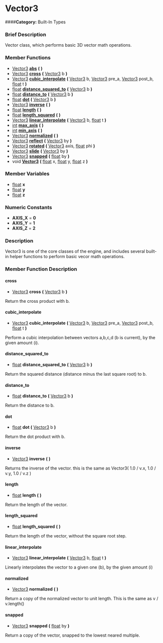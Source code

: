 #  Vector3  
####**Category:** Built-In Types

###  Brief Description  
Vector class, which performs basic 3D vector math operations.

###  Member Functions 
  * [Vector3](class_vector3)  **[abs](#abs)**  **(** **)**
  * [Vector3](class_vector3)  **[cross](#cross)**  **(** [Vector3](class_vector3) b  **)**
  * [Vector3](class_vector3)  **[cubic&#95;interpolate](#cubic_interpolate)**  **(** [Vector3](class_vector3) b, [Vector3](class_vector3) pre_a, [Vector3](class_vector3) post_b, [float](class_float) t  **)**
  * [float](class_float)  **[distance&#95;squared&#95;to](#distance_squared_to)**  **(** [Vector3](class_vector3) b  **)**
  * [float](class_float)  **[distance&#95;to](#distance_to)**  **(** [Vector3](class_vector3) b  **)**
  * [float](class_float)  **[dot](#dot)**  **(** [Vector3](class_vector3) b  **)**
  * [Vector3](class_vector3)  **[inverse](#inverse)**  **(** **)**
  * [float](class_float)  **[length](#length)**  **(** **)**
  * [float](class_float)  **[length&#95;squared](#length_squared)**  **(** **)**
  * [Vector3](class_vector3)  **[linear&#95;interpolate](#linear_interpolate)**  **(** [Vector3](class_vector3) b, [float](class_float) t  **)**
  * [int](class_int)  **[max&#95;axis](#max_axis)**  **(** **)**
  * [int](class_int)  **[min&#95;axis](#min_axis)**  **(** **)**
  * [Vector3](class_vector3)  **[normalized](#normalized)**  **(** **)**
  * [Vector3](class_vector3)  **[reflect](#reflect)**  **(** [Vector3](class_vector3) by  **)**
  * [Vector3](class_vector3)  **[rotated](#rotated)**  **(** [Vector3](class_vector3) axis, [float](class_float) phi  **)**
  * [Vector3](class_vector3)  **[slide](#slide)**  **(** [Vector3](class_vector3) by  **)**
  * [Vector3](class_vector3)  **[snapped](#snapped)**  **(** [float](class_float) by  **)**
  * void  **[Vector3](#Vector3)**  **(** [float](class_float) x, [float](class_float) y, [float](class_float) z  **)**

###  Member Variables  
  * [float](class_float) **x**
  * [float](class_float) **y**
  * [float](class_float) **z**

###  Numeric Constants  
  * **AXIS_X** = **0**
  * **AXIS_Y** = **1**
  * **AXIS_Z** = **2**

###  Description  
Vector3 is one of the core classes of the engine, and includes several built-in helper functions to perform basic vecor math operations.

###  Member Function Description  

#### <a name="cross">cross</a>
  * [Vector3](class_vector3)  **cross**  **(** [Vector3](class_vector3) b  **)**

Return the cross product with b.

#### <a name="cubic_interpolate">cubic_interpolate</a>
  * [Vector3](class_vector3)  **cubic&#95;interpolate**  **(** [Vector3](class_vector3) b, [Vector3](class_vector3) pre_a, [Vector3](class_vector3) post_b, [float](class_float) t  **)**

Perform a cubic interpolation between vectors a,b,c,d (b is current), by the given amount (i).

#### <a name="distance_squared_to">distance_squared_to</a>
  * [float](class_float)  **distance&#95;squared&#95;to**  **(** [Vector3](class_vector3) b  **)**

Return the squared distance (distance minus the last square root) to b.

#### <a name="distance_to">distance_to</a>
  * [float](class_float)  **distance&#95;to**  **(** [Vector3](class_vector3) b  **)**

Return the distance to b.

#### <a name="dot">dot</a>
  * [float](class_float)  **dot**  **(** [Vector3](class_vector3) b  **)**

Return the dot product with b.

#### <a name="inverse">inverse</a>
  * [Vector3](class_vector3)  **inverse**  **(** **)**

Returns the inverse of the vector. this is the same as Vector3( 1.0 / v.x, 1.0 / v.y, 1.0 / v.z )

#### <a name="length">length</a>
  * [float](class_float)  **length**  **(** **)**

Return the length of the vector.

#### <a name="length_squared">length_squared</a>
  * [float](class_float)  **length&#95;squared**  **(** **)**

Return the length of the vector, without the square root step.

#### <a name="linear_interpolate">linear_interpolate</a>
  * [Vector3](class_vector3)  **linear&#95;interpolate**  **(** [Vector3](class_vector3) b, [float](class_float) t  **)**

Linearly interpolates the vector to a given one (b), by the given amount (i)

#### <a name="normalized">normalized</a>
  * [Vector3](class_vector3)  **normalized**  **(** **)**

Return a copy of the normalized vector to unit length. This is the same as v / v.length()

#### <a name="snapped">snapped</a>
  * [Vector3](class_vector3)  **snapped**  **(** [float](class_float) by  **)**

Return a copy of the vector, snapped to the lowest neared multiple.
